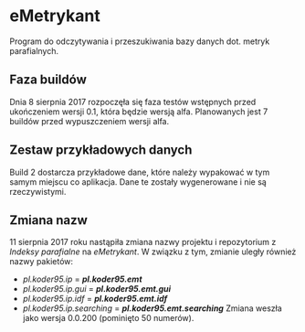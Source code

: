 # eMetrykant
Program do odczytywania i przeszukiwania bazy danych dot. metryk parafialnych.

## Faza buildów
Dnia 8 sierpnia 2017 rozpoczęła się faza testów wstępnych przed ukończeniem wersji 0.1, która będzie wersją alfa. Planowanych jest 7 buildów przed wypuszczeniem wersji alfa.

## Zestaw przykładowych danych
Build 2 dostarcza przykładowe dane, które należy wypakować w tym samym miejscu co aplikacja. Dane te zostały wygenerowane i nie są rzeczywistymi.

## Zmiana nazw
11 sierpnia 2017 roku nastąpiła zmiana nazwy projektu i repozytorium z _Indeksy parafialne_ na _eMetrykant_. W związku z tym, zmianie uległy również nazwy pakietów:
- _pl.koder95.ip_ = _**pl.koder95.emt**_
- _pl.koder95.ip.gui_ = _**pl.koder95.emt.gui**_
- _pl.koder95.ip.idf_ = _**pl.koder95.emt.idf**_
- _pl.koder95.ip.searching_ = _**pl.koder95.emt.searching**_
Zmiana weszła jako wersja 0.0.200 (pominięto 50 numerów).